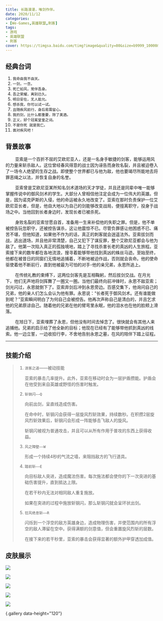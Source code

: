 ```yaml
---
title: 长路漫漫，唯剑作伴。
date: 2020/11/12
categories:
- [We-Games,英雄联盟,刺客]
tags:
- 游戏
- 英雄联盟
- 刺客
cover: https://timgsa.baidu.com/timg?image&quality=80&size=b9999_10000&sec=1605268594856&di=cd1eed5339c2b5e3edf15a304d5df6b4&imgtype=0&src=http%3A%2F%2Fimg1.replays.net%2Flol.replays.net%2Fuploads%2Fbody%2F2017%2F01%2F1484544071nDG.jpg
---
```

## 经典台词

1. `我命由我不由天。`
2. `一剑，一念。`
3. `死亡如风，常伴吾身。`
4. `吾之荣耀，离别已久。`
5. `明日安在，无人能允。`
6. `想杀我，你可以试一试。`
7. `且随疾风前行，身后易需留心。`
8. `我的剑，比什么都重要，除了美酒。`
9. `正义，好个冠冕堂皇之词。`
10. `不是你死 就是我亡。`
11. `面对疾风吧！`

## 背景故事

&nbsp;&nbsp;&nbsp;&nbsp;&nbsp;&nbsp;&nbsp;&nbsp;亚索是一个百折不屈的艾欧尼亚人，还是一名身手敏捷的剑客，能够运用风的力量来斩杀敌人。这位曾经春风得意的战士因为诬告而身败名裂，并且被迫卷入了一场令人绝望的生存之战。即使整个世界都已与他为敌，他也要竭尽所能地去将罪恶绳之以法，并恢复自身的名誉。

&nbsp;&nbsp;&nbsp;&nbsp;&nbsp;&nbsp;&nbsp;&nbsp;亚索曾是艾欧尼亚某所知名剑术道场的天才学徒，并且还是同辈中唯一能够掌握传说中的御风剑术的学生。大部分人曾相信他注定会成为一位伟大的英雄。但是，因为诺克萨斯的入侵，他的命运被永久地改变了。亚索在那时负责保护一位艾欧尼亚长者，但是，他自大地以为自己的剑能够改变战局，便擅离职守，投身于战场之中。当他回到长者身边时，发现长者已被杀死。

&nbsp;&nbsp;&nbsp;&nbsp;&nbsp;&nbsp;&nbsp;&nbsp;身败名裂的亚索甘愿自首，准备用一生来补偿他的失职之罪。但是，他不单被控告玩忽职守，还被控告谋杀，这让他震惊不已。尽管负罪感让他困惑不已、痛苦不堪，但他知道，如果他不作为的话，真正的刺客就会逍遥法外。亚索拔剑而战，逃出道场，并且他非常清楚，自己又犯下了谋反罪，整个艾欧尼亚都会与他为敌了。他第一次陷入真正的孤独境地，踏上了寻找杀害长老的真凶的人生旅程。亚索接下来的数年都在各地流浪，搜寻着能够带他找到真凶的蛛丝马迹。至始至终，他都在被昔日的同窗们无情地追捕着，不断地被迫作战，否则就会丧命。他的使命驱使着他不断前行，直到他被最为可怕的对手-他的亲兄弟，永恩所追上。

&nbsp;&nbsp;&nbsp;&nbsp;&nbsp;&nbsp;&nbsp;&nbsp;在传统礼教的束缚下，这两位剑客先是互相鞠躬，然后拔剑交战。在月光下，他们无声地将剑挥舞了一圈又一圈。当他们最终向前冲锋时，永恩不敌亚索；剑光闪过，永恩就倒下了。亚索弃剑后冲到永恩旁边。百感交集下，他询问自己的兄弟，他的亲人们怎么会认为他有罪。永恩说：“长者死于御风剑术。还有谁能做到呢？”亚索瞬间明白了为何自己会被控告。他再次声称自己是清白的，并且乞求他的兄弟原谅自己。随着他的兄弟在他的臂弯里永眠，他的泪水也在他的脸颊上滑落。

&nbsp;&nbsp;&nbsp;&nbsp;&nbsp;&nbsp;&nbsp;&nbsp;在旭日下，亚索埋葬了永恩，但他没有时间去悼念了。很快就会有其他人来追捕他。兄弟的启示给了他全新的目标；他现在已经有了能够带他抓到真凶的线索。他一边立誓，一边收拾行李，不舍地告别永恩之墓，在风的陪伴下踏上征程。

------

## 技能介绍

> 1. `浪客之道`——被动技能
>
>    亚索的暴击几率提升。此外，亚索在移动时会为一层护盾攒能。护盾会在他受到来自英雄或野怪的伤害时触发。
>
> 2. `斩钢闪——Q`
>
>    向前出剑，呈直线造成伤害。
>
>    在命中时，斩钢闪会获得一层旋风烈斩效果，持续数秒。在积攒2层旋风烈斩效果后，斩钢闪会形成一阵能够击飞敌人的旋风。
>
>    斩钢闪被视为普通攻击，并且可以从所有作用于普攻的东西上获得收益。
>    
> 3. `风之障壁——W`
>
>    形成一个持续4秒的气流之墙，来阻挡敌方的飞行道具。
>
> 4. `踏前斩——E`
>
>    向目标敌人突进，造成魔法伤害。每次施法都会使你的下一次突进的基础伤害提升，直到抵达上限。
>
>    在若干秒内无法对相同敌人重复施放。
>
>    如果在突进的过程中施放斩钢闪，那么斩钢闪就会呈环状出剑。
>
> 5. `狂风绝息斩——R`
>
>    闪烁到一个浮空的敌方英雄身边，造成物理伤害，并使范围内的所有浮空的敌人滞留在空中。获得满额的剑意值，但会重置旋风烈斩的层数。
>
>    在接下来的若干秒里，亚索的暴击会获得显著的额外护甲穿透加成值。

##  皮肤展示 

![](https://timgsa.baidu.com/timg?image&quality=80&size=b9999_10000&sec=1605268702196&di=2a6381510be1574cb8b19ab6b792ca43&imgtype=0&src=http%3A%2F%2Fc.hiphotos.baidu.com%2Fzhidao%2Fpic%2Fitem%2F6159252dd42a283476d00d6858b5c9ea15cebf5a.jpg)

![](https://timgsa.baidu.com/timg?image&quality=80&size=b9999_10000&sec=1605268828886&di=53ade29d6ded2e3cb390b4b59ffc67f0&imgtype=0&src=http%3A%2F%2Fimg.mp.itc.cn%2Fupload%2F20170606%2F451070cee45349929e7137c90b46c808_th.jpg)

![](https://timgsa.baidu.com/timg?image&quality=80&size=b9999_10000&sec=1605268845525&di=094f2ac069e1823d5d129597bcf85cfe&imgtype=0&src=http%3A%2F%2Fimg.kuai8.com%2Fnewspic%2Fimage%2F201907%2F01%2F3cce72cc09.jpg)

![](https://timgsa.baidu.com/timg?image&quality=80&size=b9999_10000&sec=1605268870834&di=9e311d62cfee8a0bda862b6e2e5e283a&imgtype=0&src=http%3A%2F%2Ftx-free-imgs.acfun.cn%2Fo_1ecmi2vo11as39e31jvl1btrvid0.png%3Fimageslim)

![](https://timgsa.baidu.com/timg?image&quality=80&size=b9999_10000&sec=1605268970506&di=ff1960d950c75b8823be1e2940a65f1b&imgtype=0&src=http%3A%2F%2Fimages.h128.com%2Fupload%2F201911%2F01%2F201911011011124835.jpg%3Fx-oss-process%3Dimage%2Fauto-orient%2C1%2Fresize%2Cm_fill%2Cw_1421%2Ch_1066%2Fquality%2Cq_100%2Fformat%2Cjpg)

{.gallery data-height="120"}

